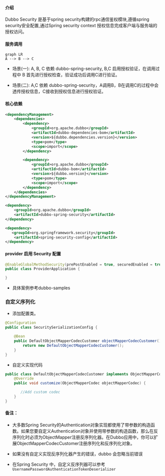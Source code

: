 #### 介绍

Dubbo Security 是基于spring security构建的rpc通信鉴权模块,遵循spring security安全配置,通过Spring security context 授权信息完成客户端与服务端的授权访问。

#### 服务调用

```mermaid
graph LR
A --> B --> C
```

+ 场景(一): A, B, C 依赖 dubbo-spring-security, B,C 启用授权验证，在调用过程中 B 首先进行授权检查，验证成功后调用C进行验证。

+ 场景(二): A,C 依赖 dubbo-spring-security，A调用B，B在调用C的过程中会透传授权信息，C接收到授权信息进行授权验证。

#### 核心依赖

```xml
<dependencyManagement>
    <dependencies>
        <dependency>
            <groupId>org.apache.dubbo</groupId>
            <artifactId>dubbo-dependencies-bom</artifactId>
            <version>${dubbo.dependencies.version}</version>
            <type>pom</type>
            <scope>import</scope>
        </dependency>

        <dependency>
            <groupId>org.apache.dubbo</groupId>
            <artifactId>dubbo-bom</artifactId>
            <version>${dubbo.version}</version>
            <type>pom</type>
            <scope>import</scope>
        </dependency>
    </dependencies>
</dependencyManagement>

<dependency>
    <groupId>org.apache.dubbo</groupId>
    <artifactId>dubbo-spring-security</artifactId>
</dependency>

<dependency>
   <groupId>org.springframework.security</groupId>
    <artifactId>spring-security-config</artifactId>
</dependency>

```

#### provider 启用 Security 配置

```java
@EnableGlobalMethodSecurity(prePostEnabled = true, securedEnabled = true)
public class ProviderApplication {

}
```

+ 具体案例参考dubbo-samples

### 自定义序列化

+ 添加配置类。

```java
@Configuration
public class SecuritySerializationConfig {

    @Bean
    public DefaultObjectMapperCodecCustomer objectMapperCodecCustomer() {
        return new DefaultObjectMapperCodecCustomer();
    }
}
```

+ 自定义实现代码

```java
public class DefaultObjectMapperCodecCustomer implements ObjectMapperCodecCustomer {
    @Override
    public void customize(ObjectMapperCodec objectMapperCodec) {

       //Add custom codec
    }
}
```

#### 备注：

+ 大多数Spring Security的Authentication对象实现都使用了带参数的构造函数。如果您要自定义Authentication对象并使用带参数的构造函数，那么在反序列化时必须为ObjectMapper注册反序列化器。在Dubbo应用中，你可以扩展ObjectMapperCodecCustomer注册序列化和反序列化对象。

+ 如果没有自定义实现反序列化器产生的错误，dubbo 会忽略当前错误

+ 在Spring Security 中，自定义反序列器可以参考`UsernamePasswordAuthenticationTokenDeserializer`
